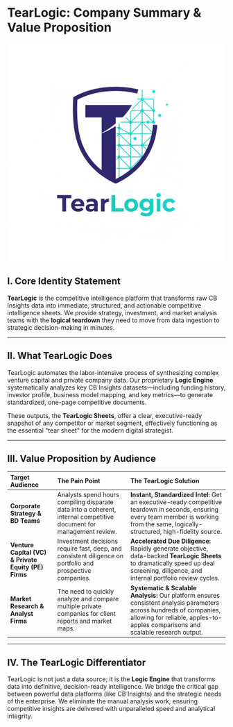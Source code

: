# TearLogic: Company Summary & Value Proposition

![TearLogic Logo](tearlogiclogo.jpg)

## I. Core Identity Statement

**TearLogic** is the competitive intelligence platform that transforms raw CB Insights data into immediate, structured, and actionable competitive intelligence sheets. We provide strategy, investment, and market analysis teams with the **logical teardown** they need to move from data ingestion to strategic decision-making in minutes.

---

## II. What TearLogic Does

TearLogic automates the labor-intensive process of synthesizing complex venture capital and private company data. Our proprietary **Logic Engine** systematically analyzes key CB Insights datasets—including funding history, investor profile, business model mapping, and key metrics—to generate standardized, one-page competitive documents.

These outputs, the **TearLogic Sheets**, offer a clear, executive-ready snapshot of any competitor or market segment, effectively functioning as the essential "tear sheet" for the modern digital strategist.

---

## III. Value Proposition by Audience

| Target Audience | The Pain Point | The TearLogic Solution |
| :--- | :--- | :--- |
| **Corporate Strategy & BD Teams** | Analysts spend hours compiling disparate data into a coherent, internal competitive document for management review. | **Instant, Standardized Intel:** Get an executive-ready competitive teardown in seconds, ensuring every team member is working from the same, logically-structured, high-fidelity source. |
| **Venture Capital (VC) & Private Equity (PE) Firms** | Investment decisions require fast, deep, and consistent diligence on portfolio and prospective companies. | **Accelerated Due Diligence:** Rapidly generate objective, data-backed **TearLogic Sheets** to dramatically speed up deal screening, diligence, and internal portfolio review cycles. |
| **Market Research & Analyst Firms** | The need to quickly analyze and compare multiple private companies for client reports and market maps. | **Systematic & Scalable Analysis:** Our platform ensures consistent analysis parameters across hundreds of companies, allowing for reliable, apples-to-apples comparisons and scalable research output. |

---

## IV. The TearLogic Differentiator

TearLogic is not just a data source; it is the **Logic Engine** that transforms data into definitive, decision-ready intelligence. We bridge the critical gap between powerful data platforms (like CB Insights) and the strategic needs of the enterprise. We eliminate the manual analysis work, ensuring competitive insights are delivered with unparalleled speed and analytical integrity.